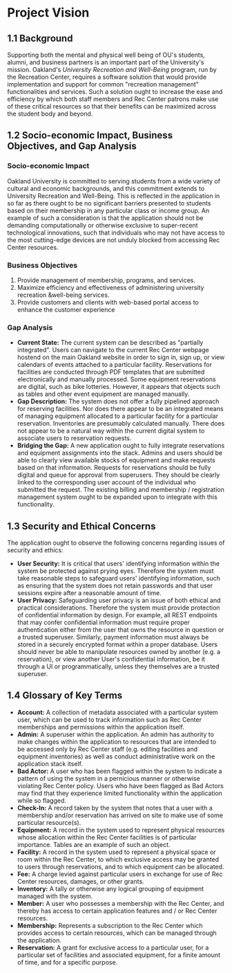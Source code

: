 # Project Vision
## 1.1 Background
Supporting both the mental and physical well being of OU's students, alumni, and business partners is an important part of the University's mission. Oakland's _University  Recreation  and  Well-Being_ program, run by the Recreation Center, requires a software solution that would provide implementation and support for common "recreation management" functionalities and services. Such a solution ought to increase the ease and efficiency by which both staff members and Rec Center patrons make use of these critical resources so that their benefits can be maximized across the student body and beyond.

## 1.2 Socio-economic Impact, Business Objectives, and Gap Analysis
### Socio-economic Impact
Oakland University is committed to serving students from a wide variety of cultural and economic backgrounds, and this commitment extends to University Recreation and Well-Being. This is reflected in the application in so far as there ought to be no significant barriers presented to students based on their membership in any particular class or income group. An example of such a consideration is that the application should not be demanding computationally or otherwise exclusive to super-recent technological innovations, such that individuals who may not have access to the most cutting-edge devices are not unduly blocked from accessing Rec Center resources. 

### Business Objectives
1. Provide management of membership, programs, and services.
2. Maximize efficiency and effectiveness of administering university recreation &well-being services.
3. Provide customers and clients with web-based portal access to enhance the customer experience
### Gap Analysis
* **Current State:** The current system can be described as "partially integrated". Users can navigate to the current Rec Center webpage hostend on the main Oakland website in order to sign in, sign up, or view calendars of events attached to a particular facility. Reservations for facilities are conducted through PDF templates that are submitted electronically and manually processed. Some equipment reservations are digital, such as bike lotteries. However, it appears that objects such as tables and other event equipment are managed manually.
* **Gap Description:** The system does not offer a fully pipelined approach for reserving facilities. Nor does there appear to be an integrated means of managing equipment allocated to a particular facility for a particular reservation. Inventories are presumably calculated manually. There does not appear to be a natural way within the current digital system to associate users to reservation requests. 
* **Bridging the Gap:** A new application ought to fully integrate reservations and equipment assignments into the stack. Admins and users should be able to clearly view available stocks of equipment and make requests based on that information. Requests for reservations should be fully digital and queue for approval from superusers. They should be clearly linked to the corresponding user account of the individual who submitted the request. The existing billing and membership / registration management system ought to be expanded upon to integrate with this functionality.  

## 1.3 Security and Ethical Concerns
The application ought to observe the following concerns regarding issues of security and ethics:
* **User Security:** It is critical that users' identifying information within the system be protected against prying eyes. Therefore the system must take reasonable steps to safeguard users' identifying information, such as ensuring that the system does not retain passwords and that user sessions expire after a reasonable amount of time.
* **User Privacy:** Safeguarding user privacy is an issue of both ethical and practical considerations. Therefore the system must provide protection of confidential information by design. For example, all REST endpoints that may confer confidential information must require proper authentication either from the user that owns the resource in question or a trusted superuser. Similarly, payment information must always be stored in a securely encrypted format within a proper database. Users should never be able to manipulate resources owned by another (e.g. a reservation), or view another User's confidential information, be it through a UI or programmatically, unless they themselves are a trusted superuser.

## 1.4 Glossary of Key Terms
* **Account:** A collection of metadata associated with a particular system user, which can be used to track information such as Rec Center memberships and permissions within the application itself.
* **Admin:** A superuser within the application. An admin has authority to make changes within the application to resources that are intended to be accessed only by Rec Center staff (e.g. editing facilities and equipment inventories) as well as conduct administrative work on the application stack itself.
* **Bad Actor:** A user who has been flagged within the system to indicate a pattern of using the system in a pernicious manner or otherwise violating Rec Center policy. Users who have been flagged as Bad Actors may find that they experience limited functionality within the application while so flagged.
* **Check-In:** A record taken by the system that notes that a user with a membership and/or reservation has arrived on site to make use of some particular resource(s).  
* **Equipment:** A record in the system used to represent physical resources whose allocation within the Rec Center facilities is of particular importance. Tables are an example of such an object.
* **Facility:** A record in the system used to represent a physical space or room within the Rec Center, to which exclusive access may be granted to users through reservations, and to which equipment can be allocated.
* **Fee:** A charge levied against particular users in exchange for use of Rec Center resources, damages, or other grants.
* **Inventory:** A tally or otherwise any logical grouping of equipment managed with the system. 
* **Member:** A user who possesses a membership with the Rec Center, and thereby has access to certain application features and / or Rec Center resources. 
* **Membership:** Represents a subscription to the Rec Center which provides access to certain resources, which can be managed through the application.
* **Reservation:** A grant for exclusive access to a particular user, for a particular set of facilities and associated equipment, for a finite amount of time, and for a specific purpose. 

